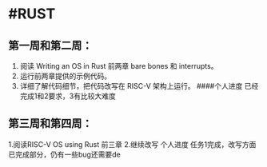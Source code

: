 #RUST
=
第一周和第二周：
----
1. 阅读 Writing an OS in Rust 前两章 bare bones 和 interrupts。
2. 运行前两章提供的示例代码。
3. 详细了解代码细节，把代码改写在 RISC-V 架构上运行。
####个人进度
已经完成1和2要求，3有比较大难度

第三周和第四周：
------
1.阅读RISC-V OS using Rust 前三章
2.继续改写
个人进度
任务1完成，改写方面已完成部分，仍有一些bug还需要de


